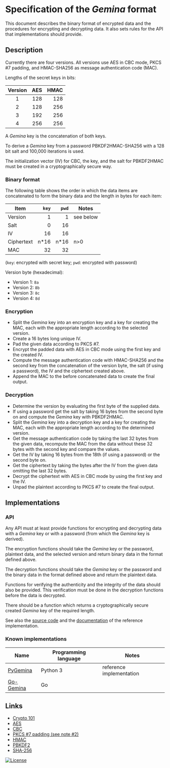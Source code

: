 # Specification of the *Gemina* format

This document describes the binary format of encrypted data and the
procedures for encrypting and decrypting data. It also sets rules for
the API that implementations should provide.

## Description

Currently there are four versions. All versions use AES in CBC mode,
PKCS #7 padding, and HMAC-SHA256 as message authentication code (MAC).

Lengths of the secret keys in bits:

| Version | AES | HMAC |
| :-----: | --: | ---: |
|    1    | 128 |  128 |
|    2    | 128 |  256 |
|    3    | 192 |  256 |
|    4    | 256 |  256 |

A *Gemina* key is the concatenation of both keys.

To derive a *Gemina* key from a password PBKDF2HMAC-SHA256 with a 128 bit
salt and 100,000 iterations is used.

The initialization vector (IV) for CBC, the key, and the salt
for PBKDF2HMAC must be created in a cryptographically secure way.

### Binary format

The following table shows the order in which the data items are
concatenated to form the binary data and the length in bytes
for each item:

|    Item    | `key` | `pwd` |   Notes   |
| ---------- | ----: | ----: | --------- |
| Version    |     1 |     1 | see below |
| Salt       |     0 |    16 |           |
| IV         |    16 |    16 |           |
| Ciphertext |  n*16 |  n*16 | n>0       |
| MAC        |    32 |    32 |           |

(`key`: encrypted with secret key; `pwd`: encrypted with password)

Version byte (hexadecimal):
- Version 1: `8a`
- Version 2: `8b`
- Version 3: `8c`
- Version 4: `8d`

### Encryption

- Split the *Gemina* key into an encryption key and a key for creating the MAC,
  each with the appropriate length according to the  selected version.
- Create a 16 bytes long unique IV.
- Pad the given data according to PKCS #7.
- Encrypt the padded data with AES in CBC mode using the first key and the created IV.
- Compute the message authentication code with HMAC-SHA256 and the second key from the
  concatenation of the version byte, the salt (if using a password), the IV and the
  ciphertext created above.
- Append the MAC to the before concatenated data to create the final output.

### Decryption

- Determine the version by evaluating the first byte of the supplied data.
- If using a password get the salt by taking 16 bytes from the second byte on
  and compute the *Gemina* key with PBKDF2HMAC.
- Split the *Gemina* key into a decryption key and a key for creating the MAC,
  each with the appropriate length according to the  determined version.
- Get the message authentication code by taking the last 32 bytes from the
  given data, recompute the MAC from the data without these 32 bytes with
  the second key and compare the values.
- Get the IV by taking 16 bytes from the 18th (if using a password) or the
  second byte on.
- Get the ciphertext by taking the bytes after the IV from the given data omitting
  the last 32 bytes.
- Decrypt the ciphertext with AES in CBC mode by using the first key and the IV.
- Unpad the plaintext according to PKCS #7 to create the final output.

## Implementations

### API

Any API must at least provide functions for encrypting and decrypting data with
a *Gemina* key or with a password (from which the *Gemina* key is derived).

The encryption functions should take the *Gemina* key or the password, plaintext data,
and the selected version and return binary data in the format defined above.

The decryption functions should take the *Gemina* key or the password and the binary
data in the format defined above and return the plaintext data.

Functions for verifying the authenticity and the integrity of the data should also be
provided. This verification must be done in the decryption functions before the data
is decrypted.

There should be a function which returns a cryptographically secure created *Gemina* key
of the required length.

See also the [source code][] and the [documentation][] of the reference implementation.

[source code]: https://github.com/andreas19/pygemina/blob/master/src/gemina/__init__.py
[documentation]: https://andreas19.github.io/pygemina/mod_api.html

### Known implementations

| Name                         | Programming language | Notes                    |
| ---------------------------- | -------------------- | ------------------------ |
| [PyGemina][]                 | Python 3             | reference implementation |
| [Go-Gemina][]                | Go                   |                          |

[PyGemina]: https://andreas19.github.io/pygemina/mod_api.html
[Go-Gemina]: https://pkg.go.dev/github.com/andreas19/go-gemina/gemina

## Links
- [Crypto 101](https://www.crypto101.io/)
- [AES](https://en.wikipedia.org/wiki/Advanced_Encryption_Standard)
- [CBC](https://en.wikipedia.org/wiki/Block_cipher_mode_of_operation#CBC)
- [PKCS #7 padding (see note #2)](https://tools.ietf.org/html/rfc2315#section-10.3)
- [HMAC](https://en.wikipedia.org/wiki/HMAC)
- [PBKDF2](https://en.wikipedia.org/wiki/PBKDF2)
- [SHA-256](https://en.wikipedia.org/wiki/SHA-2)


[![License](https://i.creativecommons.org/l/by/4.0/88x31.png "Creative Commons Attribution 4.0 International License")](https://creativecommons.org/licenses/by/4.0/)
